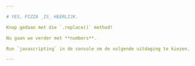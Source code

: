 ```yaml
---

# YES, PIZZA _IS_ HEERLIJK.

Knap gedaan met die `.replace()` method!

Nu gaan we verder met **numbers**.

Run `javascripting` in de console om de volgende uitdaging te kiezen.

---
```

